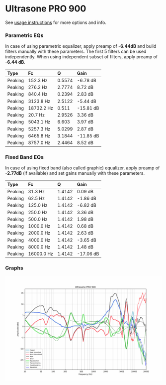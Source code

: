 # Ultrasone PRO 900
See [usage instructions](https://github.com/jaakkopasanen/AutoEq#usage) for more options and info.

### Parametric EQs
In case of using parametric equalizer, apply preamp of **-6.44dB** and build filters manually
with these parameters. The first 5 filters can be used independently.
When using independent subset of filters, apply preamp of **-6.44 dB**.

| Type    | Fc         |      Q | Gain      |
|:--------|:-----------|:-------|:----------|
| Peaking | 152.3 Hz   | 0.5574 | -6.78 dB  |
| Peaking | 276.2 Hz   | 2.7774 | 8.72 dB   |
| Peaking | 840.4 Hz   | 0.2394 | 2.83 dB   |
| Peaking | 3123.8 Hz  | 2.5122 | -5.44 dB  |
| Peaking | 18732.2 Hz | 0.511  | -15.81 dB |
| Peaking | 20.7 Hz    | 2.9526 | 3.36 dB   |
| Peaking | 5043.1 Hz  | 6.603  | 3.97 dB   |
| Peaking | 5257.3 Hz  | 5.0299 | 2.87 dB   |
| Peaking | 6465.8 Hz  | 3.1844 | -11.85 dB |
| Peaking | 8757.0 Hz  | 2.4464 | 8.52 dB   |

### Fixed Band EQs
In case of using fixed band (also called graphic) equalizer, apply preamp of **-2.77dB**
(if available) and set gains manually with these parameters.

| Type    | Fc         |      Q | Gain      |
|:--------|:-----------|:-------|:----------|
| Peaking | 31.3 Hz    | 1.4142 | 0.09 dB   |
| Peaking | 62.5 Hz    | 1.4142 | -1.86 dB  |
| Peaking | 125.0 Hz   | 1.4142 | -6.82 dB  |
| Peaking | 250.0 Hz   | 1.4142 | 3.36 dB   |
| Peaking | 500.0 Hz   | 1.4142 | 1.98 dB   |
| Peaking | 1000.0 Hz  | 1.4142 | 0.68 dB   |
| Peaking | 2000.0 Hz  | 1.4142 | 2.63 dB   |
| Peaking | 4000.0 Hz  | 1.4142 | -3.65 dB  |
| Peaking | 8000.0 Hz  | 1.4142 | 1.48 dB   |
| Peaking | 16000.0 Hz | 1.4142 | -17.06 dB |

### Graphs
![](./Ultrasone%20PRO%20900.png)